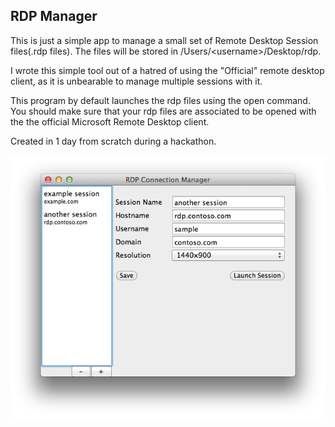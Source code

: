 ## RDP Manager
This is just a simple app to manage a small set of Remote Desktop Session files(.rdp files).
The files will be stored in /Users/&lt;username&gt;/Desktop/rdp.

I wrote this simple tool out of a hatred of using the "Official" remote desktop client, as
it is unbearable to manage multiple sessions with it.

This program by default launches the rdp files using the open command.  You should make sure that
your rdp files are associated to be opened with the the official Microsoft Remote Desktop client.

Created in 1 day from scratch during a hackathon.

![Screenshot of app](https://github.com/ubergeek42/rdpmanager/raw/master/screenshot.png)
